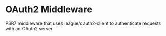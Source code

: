 # OAuth2 Middleware

PSR7 middleware that uses league/oauth2-client to authenticate requests with an OAuth2 server
